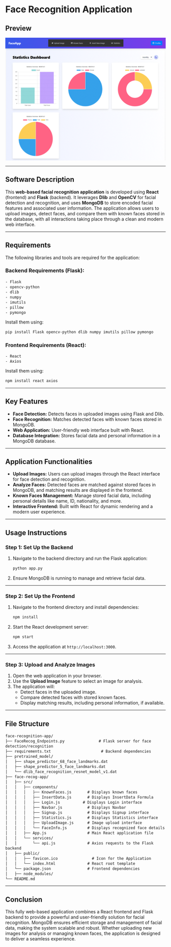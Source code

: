 
# Face Recognition Application

## Preview

![Alt Text](readme.gif)

---

## Software Description

This **web-based facial recognition application** is developed using **React** (frontend) and **Flask** (backend). It leverages **Dlib** and **OpenCV** for facial detection and recognition, and uses **MongoDB** to store encoded facial features and associated user information. The application allows users to upload images, detect faces, and compare them with known faces stored in the database, with all interactions taking place through a clean and modern web interface.

---

## Requirements

The following libraries and tools are required for the application:

### **Backend Requirements** (Flask):
``` 
- Flask
- opencv-python
- dlib
- numpy
- imutils
- pillow
- pymongo
```

Install them using:
```bash
pip install Flask opencv-python dlib numpy imutils pillow pymongo
```

### **Frontend Requirements** (React):
``` 
- React
- Axios
```

Install them using:
```bash
npm install react axios
```

---

## Key Features

- **Face Detection:** Detects faces in uploaded images using Flask and Dlib.
- **Face Recognition:** Matches detected faces with known faces stored in MongoDB.
- **Web Application:** User-friendly web interface built with React.
- **Database Integration:** Stores facial data and personal information in a MongoDB database.

---

## Application Functionalities

- **Upload Images:** Users can upload images through the React interface for face detection and recognition.
- **Analyze Faces:** Detected faces are matched against stored faces in MongoDB, and matching results are displayed in the frontend.
- **Known Faces Management:** Manage stored facial data, including personal details like name, ID, nationality, and more.
- **Interactive Frontend:** Built with React for dynamic rendering and a modern user experience.

---

## Usage Instructions

### **Step 1: Set Up the Backend**

1. Navigate to the backend directory and run the Flask application:
   ```bash
   python app.py
   ```
2. Ensure MongoDB is running to manage and retrieve facial data.

---

### **Step 2: Set Up the Frontend**

1. Navigate to the frontend directory and install dependencies:
   ```bash
   npm install
   ```
2. Start the React development server:
   ```bash
   npm start
   ```
3. Access the application at `http://localhost:3000`.

---

### **Step 3: Upload and Analyze Images**

1. Open the web application in your browser.
2. Use the **Upload Image** feature to select an image for analysis.
3. The application will:
   - Detect faces in the uploaded image.
   - Compare detected faces with stored known faces.
   - Display matching results, including personal information, if available.

---

## File Structure

```
face-recognition-app/
├── FaceRecog_Endpoints.py               # Flask server for face detection/recognition
├── requirements.txt 				      # Backend dependencies
├── pretrained_model/
│   ├── shape_predictor_68_face_landmarks.dat
│   ├── shape_predictor_5_face_landmarks.dat
│   └── dlib_face_recognition_resnet_model_v1.dat
├── face-recog-app/
│   ├── src/
│   │   ├── components/
│   │   │   ├── KnownFaces.js       # Displays known faces
│   │   │   ├── InsertData.js       # Displays InsertData Formula
│   │   │   ├── Login.js       	  # Displays Login interface
│   │   │   ├── Navbar.js           # Displays Navbar 
│   │   │   ├── Signup.js           # Displays Signup interface
│   │   │   ├── Statistics.js       # Displays Statistics interface
│   │   │   ├── UploadImage.js      # Image upload interface
│   │   │   └── FaceInfo.js         # Displays recognized face details
│   │   ├── App.js                  # Main React application file
│   │   └── services/
│   │       └── api.js              # Axios requests to the Flask backend
│   ├── public/
│   │   ├── favicon.ico       		  # Icon for the Application
│   │   └── index.html              # React root template
│   └── package.json                # Frontend dependencies
│   ├── node_modules/
└── README.md
```

---

## Conclusion

This fully web-based application combines a React frontend and Flask backend to provide a powerful and user-friendly solution for facial recognition. MongoDB ensures efficient storage and management of facial data, making the system scalable and robust. Whether uploading new images for analysis or managing known faces, the application is designed to deliver a seamless experience.
